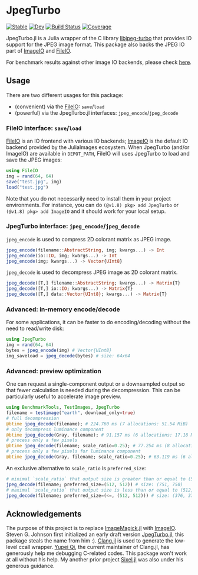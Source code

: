 # JpegTurbo

[![Stable](https://img.shields.io/badge/docs-stable-blue.svg)](https://johnnychen94.github.io/JpegTurbo.jl/stable)
[![Dev](https://img.shields.io/badge/docs-dev-blue.svg)](https://johnnychen94.github.io/JpegTurbo.jl/dev)
[![Build Status](https://github.com/johnnychen94/JpegTurbo.jl/actions/workflows/UnitTest.yml/badge.svg?branch=master)](https://github.com/johnnychen94/JpegTurbo.jl/actions/workflows/UnitTest.yml?query=branch%3Amaster)
[![Coverage](https://codecov.io/gh/johnnychen94/JpegTurbo.jl/branch/master/graph/badge.svg)](https://codecov.io/gh/johnnychen94/JpegTurbo.jl)

JpegTurbo.jl is a Julia wrapper of the C library [libjpeg-turbo] that provides IO support for
the JPEG image format. This package also backs the JPEG IO part of [ImageIO] and [FileIO].

For benchmark results against other image IO backends, please check
[here](https://github.com/johnnychen94/JpegTurbo.jl/issues/15).

## Usage

There are two different usages for this package:

- (convenient) via the [FileIO]: `save`/`load`
- (powerful) via the JpegTurbo.jl interfaces: `jpeg_encode`/`jpeg_decode`

### FileIO interface: `save`/`load`

[FileIO] is an IO frontend with various IO backends; [ImageIO] is the default IO backend provided
by the JuliaImages ecosystem. When JpegTurbo (and/or ImageIO) are available in `DEPOT_PATH`, FileIO
will uses JpegTurbo to load and save the JPEG images:

```julia
using FileIO
img = rand(64, 64)
save("test.jpg", img)
load("test.jpg")
```

Note that you do not necessarily need to install them in your project environments. For instance,
you can do `(@v1.8) pkg> add JpegTurbo` or `(@v1.8) pkg> add ImageIO` and it should work for your
local setup.

### JpegTurbo interface: `jpeg_encode`/`jpeg_decode`

`jpeg_encode` is used to compress 2D colorant matrix as JPEG image.

```julia
jpeg_encode(filename::AbstractString, img; kwargs...) -> Int
jpeg_encode(io::IO, img; kwargs...) -> Int
jpeg_encode(img; kwargs...) -> Vector{UInt8}
```

`jpeg_decode` is used to decompress JPEG image as 2D colorant matrix.

```julia
jpeg_decode([T,] filename::AbstractString; kwargs...) -> Matrix{T}
jpeg_decode([T,] io::IO; kwargs...) -> Matrix{T}
jpeg_decode([T,] data::Vector{UInt8}; kwargs...) -> Matrix{T}
```

### Advanced: in-memory encode/decode

For some applications, it can be faster to do encoding/decoding without the need
to read/write disk:

```julia
using JpegTurbo
img = rand(64, 64)
bytes = jpeg_encode(img) # Vector{UInt8}
img_saveload = jpeg_decode(bytes) # size: 64x64
```

### Advanced: preview optimization

One can request a single-component output or a downsampled output so that fewer calculation is
needed during the decompression. This can be particularly useful to accelerate image preview.

```julia
using BenchmarkTools, TestImages, JpegTurbo
filename = testimage("earth", download_only=true)
# full decompression
@btime jpeg_decode(filename); # 224.760 ms (7 allocations: 51.54 MiB)
# only decompress luminance component
@btime jpeg_decode(Gray, filename); # 91.157 ms (6 allocations: 17.18 MiB)
# process only a few pixels
@btime jpeg_decode(filename; scale_ratio=0.25); # 77.254 ms (8 allocations: 3.23 MiB)
# process only a few pixels for luminance component
@btime jpeg_decode(Gray, filename; scale_ratio=0.25); # 63.119 ms (6 allocations: 1.08 MiB)
```

An exclusive alternative to `scale_ratio` is `preferred_size`:

```julia
# minimal `scale_ratio` that output size is greater than or equal to (512, 512)
jpeg_decode(filename; preferred_size=(512, 512)) # size: (751, 750)
# maximal `scale_ratio` that output size is less than or equal to (512, 512)
jpeg_decode(filename; preferred_size=(<=, (512, 512))) # size: (376, 375)
```

## Acknowledgements

The purpose of this project is to replace [ImageMagick.jl] with [ImageIO]. Steven G. Johnson first
initialized an early draft version [JpegTurbo.jl](https://github.com/stevengj/JpegTurbo.jl), this
package steals the name from him :). [Clang.jl] is used to generate the low-level ccall wrapper.
[Yupei Qi], the current maintainer of Clang.jl, has generously help me debugging C-related codes.
This package won't work at all without his help. My another prior project [Sixel.jl] was also under
his generous guidance.

[libjpeg-turbo]: https://github.com/libjpeg-turbo/libjpeg-turbo
[Clang.jl]: https://github.com/JuliaInterop/Clang.jl
[FileIO]: https://github.com/JuliaIO/FileIO.jl
[ImageIO]: https://github.com/JuliaIO/ImageIO.jl
[Images.jl]: https://github.com/JuliaImages/Images.jl
[JuliaImages]: https://juliaimages.org/
[ImageMagick.jl]: https://github.com/JuliaIO/ImageMagick.jl
[Sixel.jl]: https://github.com/johnnychen94/Sixel.jl
[Yupei Qi]: https://github.com/Gnimuc
